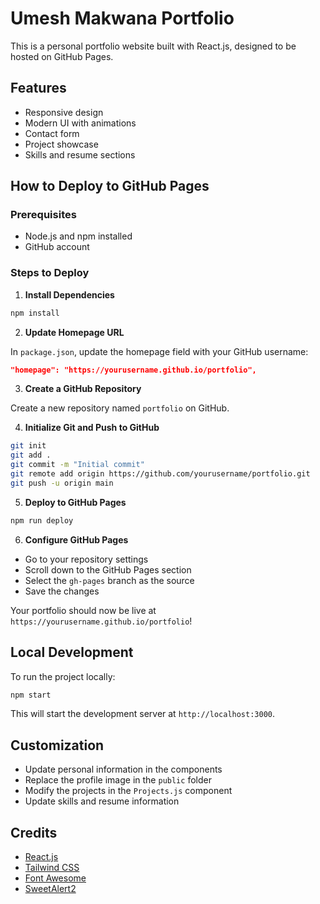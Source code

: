# Umesh Makwana Portfolio

This is a personal portfolio website built with React.js, designed to be hosted on GitHub Pages.

## Features

- Responsive design
- Modern UI with animations
- Contact form
- Project showcase
- Skills and resume sections

## How to Deploy to GitHub Pages

### Prerequisites

- Node.js and npm installed
- GitHub account

### Steps to Deploy

1. **Install Dependencies**

```bash
npm install
```

2. **Update Homepage URL**

In `package.json`, update the homepage field with your GitHub username:

```json
"homepage": "https://yourusername.github.io/portfolio",
```

3. **Create a GitHub Repository**

Create a new repository named `portfolio` on GitHub.

4. **Initialize Git and Push to GitHub**

```bash
git init
git add .
git commit -m "Initial commit"
git remote add origin https://github.com/yourusername/portfolio.git
git push -u origin main
```

5. **Deploy to GitHub Pages**

```bash
npm run deploy
```

6. **Configure GitHub Pages**

- Go to your repository settings
- Scroll down to the GitHub Pages section
- Select the `gh-pages` branch as the source
- Save the changes

Your portfolio should now be live at `https://yourusername.github.io/portfolio`!

## Local Development

To run the project locally:

```bash
npm start
```

This will start the development server at `http://localhost:3000`.

## Customization

- Update personal information in the components
- Replace the profile image in the `public` folder
- Modify the projects in the `Projects.js` component
- Update skills and resume information

## Credits

- [React.js](https://reactjs.org/)
- [Tailwind CSS](https://tailwindcss.com/)
- [Font Awesome](https://fontawesome.com/)
- [SweetAlert2](https://sweetalert2.github.io/)
